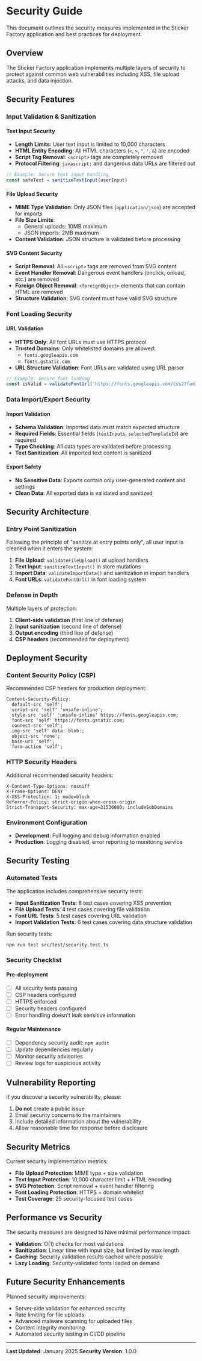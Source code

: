 # Security Guide

This document outlines the security measures implemented in the Sticker Factory application and best practices for deployment.

## Overview

The Sticker Factory application implements multiple layers of security to protect against common web vulnerabilities including XSS, file upload attacks, and data injection.

## Security Features

### Input Validation & Sanitization

#### Text Input Security
- **Length Limits**: User text input is limited to 10,000 characters
- **HTML Entity Encoding**: All HTML characters (`<`, `>`, `"`, `'`, `&`) are encoded
- **Script Tag Removal**: `<script>` tags are completely removed
- **Protocol Filtering**: `javascript:` and dangerous data URLs are filtered out

```typescript
// Example: Secure text input handling
const safeText = sanitizeTextInput(userInput)
```

#### File Upload Security
- **MIME Type Validation**: Only JSON files (`application/json`) are accepted for imports
- **File Size Limits**:
  - General uploads: 10MB maximum
  - JSON imports: 2MB maximum
- **Content Validation**: JSON structure is validated before processing

#### SVG Content Security
- **Script Removal**: All `<script>` tags are removed from SVG content
- **Event Handler Removal**: Dangerous event handlers (onclick, onload, etc.) are removed
- **Foreign Object Removal**: `<foreignObject>` elements that can contain HTML are removed
- **Structure Validation**: SVG content must have valid SVG structure

### Font Loading Security

#### URL Validation
- **HTTPS Only**: All font URLs must use HTTPS protocol
- **Trusted Domains**: Only whitelisted domains are allowed:
  - `fonts.googleapis.com`
  - `fonts.gstatic.com`
- **URL Structure Validation**: Font URLs are validated using URL parser

```typescript
// Example: Secure font loading
const isValid = validateFontUrl('https://fonts.googleapis.com/css2?family=Roboto')
```

### Data Import/Export Security

#### Import Validation
- **Schema Validation**: Imported data must match expected structure
- **Required Fields**: Essential fields (`textInputs`, `selectedTemplateId`) are required
- **Type Checking**: All data types are validated before processing
- **Text Sanitization**: All imported text content is sanitized

#### Export Safety
- **No Sensitive Data**: Exports contain only user-generated content and settings
- **Clean Data**: All exported data is validated and sanitized

## Security Architecture

### Entry Point Sanitization
Following the principle of "sanitize at entry points only", all user input is cleaned when it enters the system:

1. **File Upload**: `validateFileUpload()` at upload handlers
2. **Text Input**: `sanitizeTextInput()` in store mutations
3. **Import Data**: `validateImportData()` and sanitization in import handlers
4. **Font URLs**: `validateFontUrl()` in font loading system

### Defense in Depth
Multiple layers of protection:

1. **Client-side validation** (first line of defense)
2. **Input sanitization** (second line of defense)
3. **Output encoding** (third line of defense)
4. **CSP headers** (recommended for deployment)

## Deployment Security

### Content Security Policy (CSP)
Recommended CSP headers for production deployment:

```http
Content-Security-Policy:
  default-src 'self';
  script-src 'self' 'unsafe-inline';
  style-src 'self' 'unsafe-inline' https://fonts.googleapis.com;
  font-src 'self' https://fonts.gstatic.com;
  connect-src 'self';
  img-src 'self' data: blob:;
  object-src 'none';
  base-uri 'self';
  form-action 'self';
```

### HTTP Security Headers
Additional recommended security headers:

```http
X-Content-Type-Options: nosniff
X-Frame-Options: DENY
X-XSS-Protection: 1; mode=block
Referrer-Policy: strict-origin-when-cross-origin
Strict-Transport-Security: max-age=31536000; includeSubDomains
```

### Environment Configuration
- **Development**: Full logging and debug information enabled
- **Production**: Logging disabled, error reporting to monitoring service

## Security Testing

### Automated Tests
The application includes comprehensive security tests:

- **Input Sanitization Tests**: 8 test cases covering XSS prevention
- **File Upload Tests**: 4 test cases covering file validation
- **Font URL Tests**: 5 test cases covering URL validation
- **Import Validation Tests**: 6 test cases covering data structure validation

Run security tests:
```bash
npm run test src/test/security.test.ts
```

### Security Checklist

#### Pre-deployment
- [ ] All security tests passing
- [ ] CSP headers configured
- [ ] HTTPS enforced
- [ ] Security headers configured
- [ ] Error handling doesn't leak sensitive information

#### Regular Maintenance
- [ ] Dependency security audit: `npm audit`
- [ ] Update dependencies regularly
- [ ] Monitor security advisories
- [ ] Review logs for suspicious activity

## Vulnerability Reporting

If you discover a security vulnerability, please:

1. **Do not** create a public issue
2. Email security concerns to the maintainers
3. Include detailed information about the vulnerability
4. Allow reasonable time for response before disclosure

## Security Metrics

Current security implementation metrics:
- **File Upload Protection**: MIME type + size validation
- **Text Input Protection**: 10,000 character limit + HTML encoding
- **SVG Protection**: Script removal + event handler filtering
- **Font Loading Protection**: HTTPS + domain whitelist
- **Test Coverage**: 25 security-focused test cases

## Performance vs Security

The security measures are designed to have minimal performance impact:
- **Validation**: O(1) checks for most validations
- **Sanitization**: Linear time with input size, but limited by max length
- **Caching**: Security validation results cached where possible
- **Lazy Loading**: Security-validated fonts loaded on demand

## Future Security Enhancements

Planned security improvements:
- Server-side validation for enhanced security
- Rate limiting for file uploads
- Advanced malware scanning for uploaded files
- Content integrity monitoring
- Automated security testing in CI/CD pipeline

---

**Last Updated**: January 2025
**Security Version**: 1.0.0